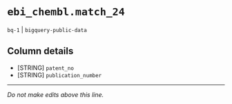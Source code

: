 # `ebi_chembl.match_24`
`bq-1` | `bigquery-public-data`

## Column details
* [STRING]    `patent_no`
* [STRING]    `publication_number`

-------------------------------------------------------------------------------
*Do not make edits above this line.*
